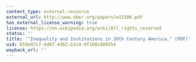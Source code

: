 ```yaml
---
content_type: external-resource
external_url: http://www.nber.org/papers/w13106.pdf
has_external_license_warning: true
license: https://en.wikipedia.org/wiki/All_rights_reserved
status: ''
title: '"Inequality and Institutions in 20th Century America." (PDF)'
uid: b59e07c7-dd87-4d62-b1c4-9f160c409354
wayback_url: ''
---
```

